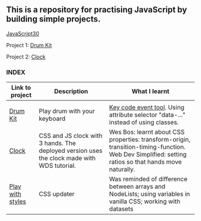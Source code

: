 ## This is a repository for practising JavaScript by building simple projects.

[JavaScript30](https://javascript30.com)

Project 1: [Drum Kit](https://ek8-drum-kit.netlify.app)

Project 2: [Clock](https://e-k8-clock.netlify.app)

### INDEX

| Link to project                                        | Description                                                                                | What I learnt                                                                                                                                        |
| ------------------------------------------------------ | ------------------------------------------------------------------------------------------ | ---------------------------------------------------------------------------------------------------------------------------------------------------- |
|                                                        |
| [Drum Kit](https://ek8-drum-kit.netlify.app)           | Play drum with your keyboard                                                               | [Key code event tool](https://keycode.info/). Using attribute selector "data-..." instead of using classes.                                          |
| [Clock](https://e-k8-clock.netlify.app)                | CSS and JS clock with 3 hands. The deployed version uses the clock made with WDS tutorial. | Wes Bos: learnt about CSS properties: transform-origin, transition-timing-function. Web Dev Simplified: setting ratios so that hands move naturally. |
| [Play with styles](https://style-adjuster.netlify.app) | CSS updater                                                                                | Was reminded of difference between arrays and NodeLists; using variables in vanilla CSS; working with datasets                                       |
